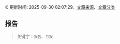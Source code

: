 :alarm_clock: 更新时间: 2025-09-30 02:07:29。[文章来源](/README.md)、[文章分类](/TAGS.md)

## 报告


> 关键字：`报告`、`月报`



